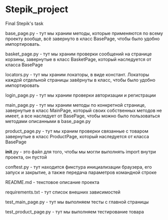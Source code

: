 # Stepik_project
Final Stepik's task

base_page.py - тут мы храним методы, которые применяются по всему проекту вообще, всё завернуто в класс BasePage,
чтобы было удобно импортировать.

basket_page.py - тут мы храним проверки сообщений на странице корзины, завернутые в класс BasketPage, который 
наследуется от класса BasePage

locators.py - тут мы храним локаторы, в виде констант. Локаторы каждой отдельной страницы завёрнуты в класс,
чтобы было удобно импортировать

login_page.py - тут мы храним проверки авторизации и регистрации

main_page.py - тут мы храним методы по конкретной странице, завернутые в класс MainPage, который своих собственных 
методов не имеет, а все наследует от BasePage, чтобы можно было пользоваться методами описанными в base_page.py

product_page.py - тут мы храним проверки связанные с товаром завернутые в класс ProductPage, который наследуется
от класса BasePage

__init__.py - это файл для того, чтобы мы могли выполнять import внутри проекта, он пустой

conftest.py - тут находится фикстура инициализации браузера, его запуск и закрытие, а также передача параметров 
командной строке

README.md - текстовое описание проекта

requirements.txt - тут список внешних зависимостей

test_main_page.py - тут мы выполняем тесты с главной страницы

test_product_page.py - тут мы выполняем тестирование товара
